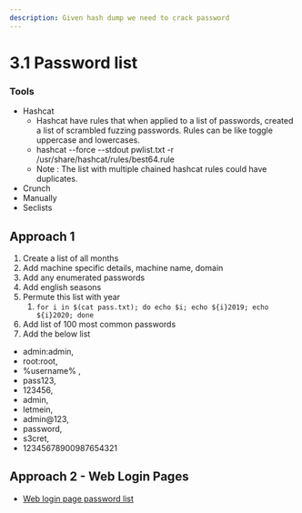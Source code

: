 ```yaml
---
description: Given hash dump we need to crack password
---
```


# 3.1 Password list

### Tools

* Hashcat
  * Hashcat have rules that when applied to a list of passwords, created a list of scrambled fuzzing passwords. Rules can be like toggle uppercase and lowercases.
  * hashcat --force --stdout pwlist.txt -r /usr/share/hashcat/rules/best64.rule
  * Note : The list with multiple chained hashcat rules could have duplicates.
* Crunch
* Manually
* Seclists

## Approach 1

1. Create a list of all months
2. Add machine specific details, machine name, domain
3. Add any enumerated passwords
4. Add english seasons
5. Permute this list with year
   1. `for i in $(cat pass.txt); do echo $i; echo ${i}2019; echo ${i}2020; done`
6. Add list of 100 most common passwords
7. Add the below list



* admin:admin, 
* root:root, 
* %username% ,
* pass123, 
* 123456, 
* admin, 
* letmein, 
* admin@123, 
* password, 
* s3cret, 
* 12345678900987654321

## Approach 2 - Web Login Pages

* [Web login page password list](https://app.gitbook.com/@oscp-2/s/oscp/exploits/brute-force-attacks/login-page-attacks#step-3-password-list)

